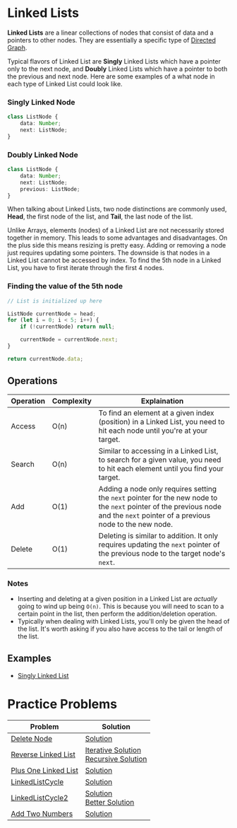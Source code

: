 # Linked Lists
**Linked Lists** are a linear collections of nodes that consist of data and a pointers to other nodes. They are essentially a specific type of [Directed Graph](../graphs/graphs.md).

Typical flavors of Linked List are **Singly** Linked Lists which have a pointer only to the next node, and **Doubly** Linked Lists which have a pointer to both the previous and next node. Here are some examples of a what node in each type of Linked List could look like.

### Singly Linked Node
```ts
class ListNode {
    data: Number;
    next: ListNode;
}
```

### Doubly Linked Node
```ts
class ListNode {
    data: Number;
    next: ListNode;
    previous: ListNode;
}
```

When talking about Linked Lists, two node distinctions are commonly used, **Head**, the first node of the list, and **Tail**, the last node of the list.

Unlike Arrays, elements (nodes) of a Linked List are not necessarily stored together in memory. This leads to some advantages and disadvantages. On the plus side this means resizing is pretty easy. Adding or removing a node just requires updating some pointers. The downside is that nodes in a Linked List cannot be accessed by index. To find the 5th node in a Linked List, you have to first iterate through the first 4 nodes. 

### Finding the value of the 5th node
```ts
// List is initialized up here

ListNode currentNode = head;
for (let i = 0; i < 5; i++) {
    if (!currentNode) return null;

    currentNode = currentNode.next;
}

return currentNode.data;
```

## Operations

 Operation | Complexity | Explaination                                                                                   |
|-----------|------------|------------------------------------------------------------------------------------------------|
| Access    | O(n)       | To find an element at a given index (position) in a Linked List, you need to hit each node until you're at your target. |
| Search    | O(n)       | Similar to accessing in a Linked List, to search for a given value, you need to hit each element until you find your target. |
| Add       | O(1)       | Adding a node only requires setting the `next` pointer for the new node to the `next` pointer of the previous node and the `next` pointer of a previous node to the new node. |
| Delete    | O(1)       | Deleting is similar to addition. It only requires updating the `next` pointer of the previous node to the target node's `next`. |

### Notes 
* Inserting and deleting at a given position in a Linked List are _actually_ going to wind up being `O(n)`. This is because you will need to scan to a certain point in the list, then perform the addition/deletion operation.
* Typically when dealing with Linked Lists, you'll only be given the head of the list. It's worth asking if you also have access to the tail or length of the list.

## Examples
* [Singly Linked List](examples/SinglyLinkedList.java)

# Practice Problems
| Problem | Solution |
|---|---|
| [Delete Node](https://leetcode.com/problems/delete-node-in-a-linked-list/) | [Solution](https://github.com/bmanley91/practice-problems/blob/main/linked-list/DeleteNode.java) |
| [Reverse Linked List](https://leetcode.com/problems/reverse-linked-list/) | [Iterative Solution](https://github.com/bmanley91/practice-problems/blob/main/linked-list/ReverseLinkedList.java) <br> [Recursive Solution](https://github.com/bmanley91/practice-problems/blob/main/linked-list/ReverseLinkedListRecursive.java) |
| [Plus One Linked List](https://leetcode.com/problems/plus-one-linked-list/) | [Solution](https://github.com/bmanley91/practice-problems/blob/main/linked-list/PlusOneLinkedList.java) |
| [LinkedListCycle](https://leetcode.com/problems/linked-list-cycle/) | [Solution](https://github.com/bmanley91/practice-problems/blob/main/linked-list/LinkedListCycle.java) |
| [LinkedListCycle2](https://leetcode.com/problems/linked-list-cycle-ii/) | [Solution](https://github.com/bmanley91/practice-problems/blob/main/linked-list/LinkedListCycle2.java) <br> [Better Solution](https://github.com/bmanley91/practice-problems/blob/main/linked-list/LinkedListCycle2Better.java) |
| [Add Two Numbers](https://leetcode.com/problems/add-two-numbers/) | [Solution](https://github.com/bmanley91/practice-problems/blob/main/linked-list/AddTwoNumbers.java) |
